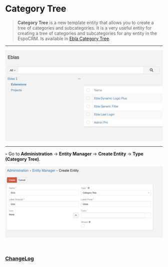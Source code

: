 # Category Tree <a href="https://www.eblasoft.com.tr/espocrm-extension-page/category-tree" target="_blank" id="ext-version" data-id="65487e0be0f573008"></a>

> **Category Tree** is a new template entity that allows you to create a tree of categories and subcategories.
> It is a very useful entity for creating a tree of categories and subcategories for any entity in the
> EspoCRM.
> Is available in [Ebla Category Tree](https://www.eblasoft.com.tr/espocrm-extension-page/category-tree).

---

![Category Tree](../../_static/images/extensions/category-tree/category-tree.png)

---

**-** Go to **Administration** -> **Entity Manager** -> **Create Entity** -> **Type (Category Tree)**.

![Category Tree](../../_static/images/extensions/category-tree/category-tree-op.png)

<br>

### <font color=gray> [ChangeLog](changelog.md) </font>
